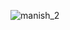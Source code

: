 
![manish_2](https://github.com/ProgramerSalar/e-shop-backend/assets/95423130/a289130a-430b-4292-b9f4-4a0ed0245386)
